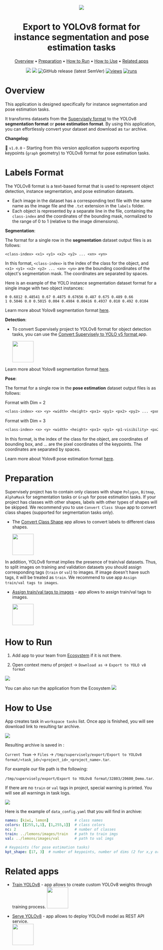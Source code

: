 <div align="center" markdown>
<img src="https://user-images.githubusercontent.com/115161827/235631478-31056b4a-4945-4962-aef0-4bd5b7b73956.png"/>

# Export to YOLOv8 format for instance segmentation and pose estimation tasks

<p align="center">
  <a href="#Overview">Overview</a> •
  <a href="#Preparation">Preparation</a> •
  <a href="#How-to-Run">How to Run</a> •
  <a href="#How-to-Use">How to Use</a> •
  <a href="#Related-apps">Related apps</a>
</p>
  
[![](https://img.shields.io/badge/supervisely-ecosystem-brightgreen)](https://ecosystem.supervisely.com/apps/supervisely-ecosystem/export-to-yolov8)
[![](https://img.shields.io/badge/slack-chat-green.svg?logo=slack)](https://supervisely.com/slack)
![GitHub release (latest SemVer)](https://img.shields.io/github/v/release/supervisely-ecosystem/export-to-yolov8)
[![views](https://app.supervisely.com/img/badges/views/supervisely-ecosystem/export-to-yolov8.png)](https://supervisely.com)
[![runs](https://app.supervisely.com/img/badges/runs/supervisely-ecosystem/export-to-yolov8.png)](https://supervisely.com)

</div>

# Overview

This application is designed specifically for instance segmentation and pose estimation tasks.

It transforms datasets from the [Supervisely format](https://docs.supervisely.com/data-organization/00_ann_format_navi) to the YOLOv8 **segmentation format** or **pose estimation format**. 
By using this application, you can effortlessly convert your dataset and download as `tar` archive.

**Changelog**:

🏃 
`v1.0.0` -  Starting from this version application supports exporting keypoints (`graph` geometry) to YOLOv8 format for pose estimation tasks.

# Labels Format

The YOLOv8 format is a text-based format that is used to represent object detection, instance segmentation, and pose estimation datasets.

- Each image in the dataset has a corresponding text file with the same name as the image file and the `.txt` extension in the `labels` folder. 
- Each object is represented by a separate line in the file, containing the `class-index` and the coordinates of the bounding mask, normalized to the range of 0 to 1 (relative to the image dimensions). 

**Segmentation**:

The format for a single row in the **segmentation** dataset output files is as follows:

```
<class-index> <x1> <y1> <x2> <y2> ... <xn> <yn>
```

In this format, `<class-index>` is the index of the class for the object, and `<x1> <y1> <x2> <y2> ... <xn> <yn>` are the bounding coordinates of the object's segmentation mask. The coordinates are separated by spaces.

Here is an example of the YOLO instance segmentation dataset format for a single image with two object instances:

```
0 0.6812 0.48541 0.67 0.4875 0.67656 0.487 0.675 0.489 0.66
1 0.5046 0.0 0.5015 0.004 0.4984 0.00416 0.4937 0.010 0.492 0.0104
```

Learn more about Yolov8 segmentation format [here](https://docs.ultralytics.com/datasets/segment/).

**Detection**:

- To convert Supervisely project to YOLOv8 format for object detection tasks, you can use the [Convert Supervisely to YOLO v5 format ](https://ecosystem.supervisely.com/apps/convert-supervisely-to-yolov5-format) app.
    
    <img data-key="sly-module-link" data-module-slug="supervisely-ecosystem/convert-supervisely-to-yolov5-format" src="https://github.com/supervisely-ecosystem/export-to-yolov8/releases/download/untagged-6331ae231a8468233aab/yolo_det.jpg" height="70px" margin-bottom="20px"/>

Learn more about Yolov8 segmentation format [here](https://docs.ultralytics.com/datasets/detect/).

**Pose**:

The format for a single row in the **pose estimation** dataset output files is as follows:


Format with Dim = 2

```txt
<class-index> <x> <y> <width> <height> <px1> <py1> <px2> <py2> ... <pxn> <pyn>
```

Format with Dim = 3

```txt
<class-index> <x> <y> <width> <height> <px1> <py1> <p1-visibility> <px2> <py2> <p2-visibility> <pxn> <pyn> <p2-visibility>
```

In this format, <class-index> is the index of the class for the object,<x> <y> <width> <height> are coordinates of bounding box, and <px1> <py1> <px2> <py2> ... <pxn> <pyn> are the pixel coordinates of the keypoints. The coordinates are separated by spaces.

Learn more about Yolov8 pose estimation format [here](https://docs.ultralytics.com/datasets/pose/).

# Preparation

Supervisely project has to contain only classes with shape `Polygon`, `Bitmap`, `AlphaMask` for segmentation tasks or `Graph` for pose estimation tasks. 
If your project has classes with other shapes, labels with other types of shapes will be skipped. We recommend you to use `Convert Class Shape` app to convert class shapes (supported for segmentation tasks only).

- The [Convert Class Shape](https://ecosystem.supervisely.com/apps/convert-class-shape) app allows to convert labels to different class shapes.  
    
    <img data-key="sly-module-link" data-module-slug="supervisely-ecosystem/convert-class-shape" src="https://user-images.githubusercontent.com/115161827/235643553-d5dd001e-22ef-4e74-a303-b7cfd251b7fd.png" height="70px" margin-bottom="20px"/>

In addition, YOLOv8 format implies the presence of train/val datasets. Thus, to split images on training and validation datasets you should assign  corresponding tags (`train` or `val`) to images. If image doesn't have such tags, it will be treated as `train`. We recommend to use app `Assign train/val tags to images`. 

- [Assign train/val tags to images](https://ecosystem.supervisely.com/apps/tag-train-val-test) - app allows to assign train/val tags to images.  
    
    <img data-key="sly-module-link" data-module-slug="supervisely-ecosystem/tag-train-val-test" src="https://user-images.githubusercontent.com/115161827/235643549-d0f4ea23-c75e-46f2-8767-3d786eb79207.png" height="70px" margin-bottom="20px"/>
    
# How to Run 
1. Add app to your team from [Ecosystem](https://ecosystem.supervisely.com/apps/export-to-yolov8) if it is not there.

2. Open context menu of project -> `Download as` -> `Export to YOLO v8 format` 
<img src="https://user-images.githubusercontent.com/115161827/235641219-43f67765-99ff-4ece-803b-3cbbb07011c4.png" />

You can also run the application from the Ecosystem
<img src="https://user-images.githubusercontent.com/115161827/235641214-50e93901-3c4b-4976-911b-c50940e84972.png" />

# How to Use

App creates task in `workspace tasks` list. Once app is finished, you will see download link to resulting tar archive. 

<img src="https://user-images.githubusercontent.com/115161827/235643943-8e4d6be2-56aa-46bf-b4bb-c017e93b32a0.png" />

Resulting archive is saved in : 

`Current Team` -> `Files` -> `/tmp/supervisely/export/Export to YOLOv8 format/<task_id>/<project_id>_<project_name>.tar`. 

For example our file path is the following: 

`/tmp/supervisely/export/Export to YOLOv8 format/32803/20600_Demo.tar`.

If there are no `train` or `val` tags in project, special warning is printed. You will see all warnings in task logs.

<img src="https://user-images.githubusercontent.com/115161827/235644472-16b3076e-7929-42c3-9f8c-7c1dcb0ca6be.png" />


Here is the example of `data_config.yaml` that you will find in archive:


```yaml
names: [kiwi, lemon]            # class names
colors: [[255,1,1], [1,255,1]]  # class colors
nc: 2                           # number of classes
train: ../lemons/images/train   # path to train imgs
val: ../lemons/images/val       # path to val imgs

# Keypoints (for pose estimation tasks)
kpt_shape: [17, 3]  # number of keypoints, number of dims (2 for x,y or 3 for x,y,visible)
```

# Related apps

- [Train YOLOv8](https://ecosystem.supervisely.com/apps/supervisely-ecosystem/yolov8/train) - app allows to create custom YOLOv8 weights through training process.
    <img data-key="sly-module-link" data-module-slug="supervisely-ecosystem/yolov8/train" src="https://github.com/supervisely-ecosystem/yolov8/assets/115161827/82348f9a-38fc-4736-885c-d6786e37a218" height="70px" margin-bottom="20px"/>

- [Serve YOLOv8](https://ecosystem.supervisely.com/apps/yolov8/serve) - app allows to deploy YOLOv8 model as REST API service.   
    <img data-key="sly-module-link" data-module-slug="supervisely-ecosystem/yolov8/serve" src="https://github.com/supervisely-ecosystem/yolov8/assets/115161827/721f5344-013c-4466-bc05-88cc3efef5ca" height="70px" margin-bottom="20px"/>
